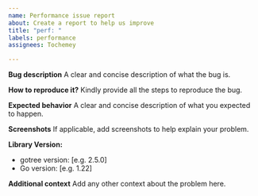 ```yaml
---
name: Performance issue report
about: Create a report to help us improve
title: "perf: "
labels: performance
assignees: Tochemey

---
```


**Bug description**
A clear and concise description of what the bug is.

**How to reproduce it?**
Kindly provide all the steps to reproduce the bug.

**Expected behavior**
A clear and concise description of what you expected to happen.

**Screenshots**
If applicable, add screenshots to help explain your problem.

**Library Version:**
 - gotree version: [e.g. 2.5.0]
 - Go version: [e.g. 1.22]

**Additional context**
Add any other context about the problem here.
